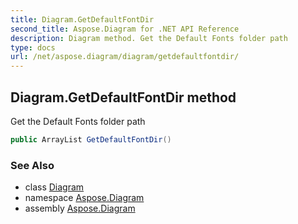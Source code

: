 ```yaml
---
title: Diagram.GetDefaultFontDir
second_title: Aspose.Diagram for .NET API Reference
description: Diagram method. Get the Default Fonts folder path
type: docs
url: /net/aspose.diagram/diagram/getdefaultfontdir/
---
```

## Diagram.GetDefaultFontDir method

Get the Default Fonts folder path

```csharp
public ArrayList GetDefaultFontDir()
```

### See Also

* class [Diagram](../)
* namespace [Aspose.Diagram](../../diagram/)
* assembly [Aspose.Diagram](../../../)


